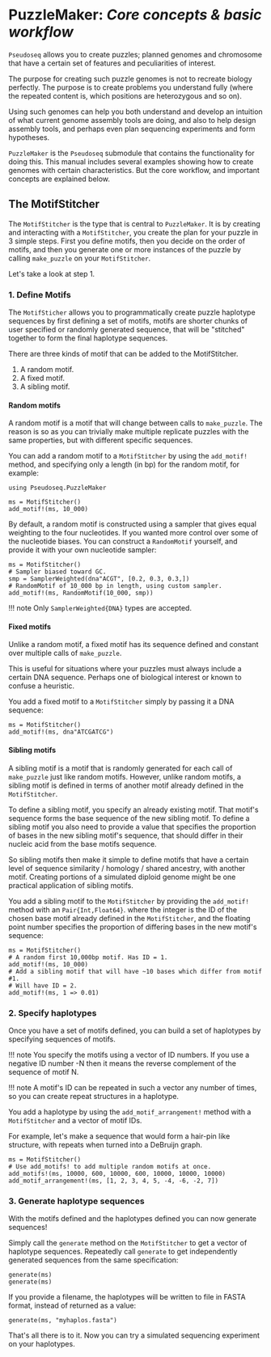 # PuzzleMaker: _Core concepts & basic workflow_

`Pseudoseq` allows you to create puzzles; planned genomes and chromosome that
have a certain set of features and peculiarities of interest.

The purpose for creating such puzzle genomes is not to recreate biology perfectly.
The purpose is to create problems you understand fully (where the repeated
content is, which positions are heterozygous and so on).

Using such genomes can help you both understand and develop an intuition of what
current genome assembly tools are doing, and also to help design assembly
tools, and perhaps even plan sequencing experiments and form hypotheses.

`PuzzleMaker` is the `Pseudoseq` submodule that contains the functionality for
doing this. This manual includes several examples showing how to create genomes
with certain characteristics.
But the core workflow, and important concepts are explained below.

## The MotifStitcher

The `MotifStitcher` is the type that is central to `PuzzleMaker`.
It is by creating and interacting with a `MotifStitcher`, you create the plan
for your puzzle in 3 simple steps. First you define motifs, then you decide on
the order of motifs, and then you generate one or more instances of the puzzle
by calling `make_puzzle` on your `MotifStitcher`.

Let's take a look at step 1.

### 1. Define Motifs

The `MotifSticher` allows you to programmatically create puzzle haplotype
sequences by first defining a set of motifs, motifs are shorter chunks of user
specified or randomly generated sequence, that will be "stitched" together to
form the final haplotype sequences.

There are three kinds of motif that can be added to the MotifStitcher.

1. A random motif.
2. A fixed motif.
3. A sibling motif.

#### Random motifs

A random motif is a motif that will change between calls to `make_puzzle`.
The reason is so as you can trivially make multiple replicate puzzles with the
same properties, but with different specific sequences.

You can add a random motif to a `MotifStitcher` by using the `add_motif!` method,
and specifying only a length (in bp) for the random motif, for example:

```@setup pmkr
using Pseudoseq.PuzzleMaker
```

```@repl pmkr
ms = MotifStitcher()
add_motif!(ms, 10_000)
```

By default, a random motif is constructed using a sampler that gives equal weighting
to the four nucleotides. If you wanted more control over some of the nucleotide
biases. You can construct a `RandomMotif` yourself, and provide it with your own
nucleotide sampler:

```@repl pmkr
ms = MotifStitcher()
# Sampler biased toward GC.
smp = SamplerWeighted(dna"ACGT", [0.2, 0.3, 0.3,])
# RandomMotif of 10_000 bp in length, using custom sampler.
add_motif!(ms, RandomMotif(10_000, smp))
```

!!! note
    Only `SamplerWeighted{DNA}` types are accepted.

#### Fixed motifs

Unlike a random motif, a fixed motif has its sequence defined and constant over
multiple calls of `make_puzzle`.

This is useful for situations where your puzzles must always include a certain
DNA sequence. Perhaps one of biological interest or known to confuse a heuristic.

You add a fixed motif to a `MotifStitcher` simply by passing it a DNA sequence:

```@repl pmkr
ms = MotifStitcher()
add_motif!(ms, dna"ATCGATCG")
```

#### Sibling motifs

A sibling motif is a motif that is randomly generated for each call of
`make_puzzle` just like random motifs. However, unlike random motifs, a sibling
motif is defined in terms of another motif already defined in the `MotifStitcher`.

To define a sibling motif, you specify an already existing motif. That motif's
sequence forms the base sequence of the new sibling motif. To define a sibling
motif you also need to provide a value that specifies the proportion of bases in
the new sibling motif's sequence, that should differ in their nucleic acid from
the base motifs sequence.

So sibling motifs then make it simple to define motifs that have a certain
level of sequence similarity / homology / shared ancestry, with another motif.
Creating portions of a simulated diploid genome might be one practical application
of sibling motifs.

You add a sibling motif to the `MotifStitcher` by providing the `add_motif!` method
with an `Pair{Int,Float64}`. where the integer is the ID of the chosen base motif
already defined in the `MotifStitcher`, and the floating point number specifies
the proportion of differing bases in the new motif's sequence:

```@repl pmkr
ms = MotifStitcher()
# A random first 10,000bp motif. Has ID = 1.
add_motif!(ms, 10_000)
# Add a sibling motif that will have ~10 bases which differ from motif #1.
# Will have ID = 2.
add_motif!(ms, 1 => 0.01)
```

### 2. Specify haplotypes

Once you have a set of motifs defined, you can build a set of haplotypes by
specifying sequences of motifs.

!!! note
    You specify the motifs using a vector of ID numbers. If you use a negative ID
    number -N then it means the reverse complement of the sequence of motif N.

!!! note
    A motif's ID can be repeated in such a vector any number of times, so you can
    create repeat structures in a haplotype. 

You add a haplotype by using the `add_motif_arrangement!` method with a
`MotifStitcher` and a vector of motif IDs.

For example, let's make a sequence that would form a hair-pin like structure,
with repeats when turned into a DeBruijn graph.

```@repl pmkr
ms = MotifStitcher()
# Use add_motifs! to add multiple random motifs at once.
add_motifs!(ms, 10000, 600, 10000, 600, 10000, 10000, 10000)
add_motif_arrangement!(ms, [1, 2, 3, 4, 5, -4, -6, -2, 7])
```

### 3. Generate haplotype sequences

With the motifs defined and the haplotypes defined you can now generate sequences!

Simply call the `generate` method on the `MotifStitcher` to get a vector of
haplotype sequences. Repeatedly call `generate` to get independently generated
sequences from the same specification:

```@repl pmkr
generate(ms)
generate(ms)
```

If you provide a filename, the haplotypes will be written to file in FASTA
format, instead of returned as a value:

```@repl
generate(ms, "myhaplos.fasta")
```

That's all there is to it. Now you can try a simulated sequencing experiment on
your haplotypes. 